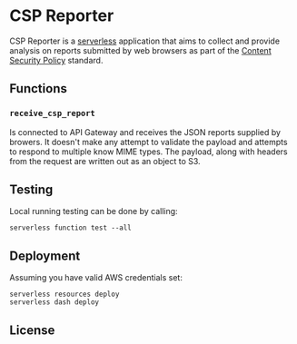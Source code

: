 # CSP Reporter
CSP Reporter is a [serverless](http://serverless.com/) application that aims to
collect and provide analysis on reports submitted by web browsers as part of the
[Content Security Policy](https://www.w3.org/TR/CSP2/) standard.

## Functions

### `receive_csp_report`
Is connected to API Gateway and receives the JSON reports supplied by browers. It doesn't
make any attempt to validate the payload and attempts to respond to multiple know MIME
types. The payload, along with headers from the request are written out as an object to
S3.

## Testing
Local running testing can be done by calling:

    serverless function test --all

## Deployment
Assuming you have valid AWS credentials set:

    serverless resources deploy
    serverless dash deploy

## License

